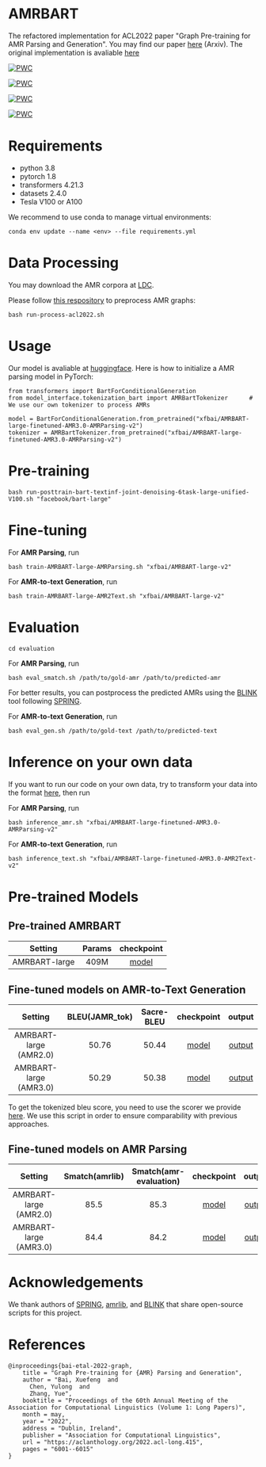 # AMRBART
The refactored implementation for ACL2022 paper "Graph Pre-training for AMR Parsing and Generation". You may find our paper [here](https://arxiv.org/pdf/2203.07836.pdf) (Arxiv). The original implementation is avaliable [here](https://github.com/goodbai-nlp/AMRBART/tree/acl2022)

[![PWC](https://img.shields.io/endpoint.svg?url=https://paperswithcode.com/badge/graph-pre-training-for-amr-parsing-and-1/amr-to-text-generation-on-ldc2017t10)](https://paperswithcode.com/sota/amr-to-text-generation-on-ldc2017t10?p=graph-pre-training-for-amr-parsing-and-1)

[![PWC](https://img.shields.io/endpoint.svg?url=https://paperswithcode.com/badge/graph-pre-training-for-amr-parsing-and-1/amr-to-text-generation-on-ldc2020t02)](https://paperswithcode.com/sota/amr-to-text-generation-on-ldc2020t02?p=graph-pre-training-for-amr-parsing-and-1)

[![PWC](https://img.shields.io/endpoint.svg?url=https://paperswithcode.com/badge/graph-pre-training-for-amr-parsing-and-1/amr-parsing-on-ldc2017t10)](https://paperswithcode.com/sota/amr-parsing-on-ldc2017t10?p=graph-pre-training-for-amr-parsing-and-1)

[![PWC](https://img.shields.io/endpoint.svg?url=https://paperswithcode.com/badge/graph-pre-training-for-amr-parsing-and-1/amr-parsing-on-ldc2020t02)](https://paperswithcode.com/sota/amr-parsing-on-ldc2020t02?p=graph-pre-training-for-amr-parsing-and-1)

# Requirements
+ python 3.8
+ pytorch 1.8
+ transformers 4.21.3
+ datasets 2.4.0
+ Tesla V100 or A100

We recommend to use conda to manage virtual environments:
```
conda env update --name <env> --file requirements.yml
```

# Data Processing

<!-- Since AMR corpus require LDC license, we upload some examples for format reference. If you have the license, feel free to contact us for getting the preprocessed data. -->
You may download the AMR corpora at [LDC](https://www.ldc.upenn.edu).

Please follow [this respository](https://github.com/goodbai-nlp/AMR-Process) to preprocess AMR graphs:
``` 
bash run-process-acl2022.sh
```

# Usage

Our model is avaliable at [huggingface](https://huggingface.co/xfbai). Here is how to initialize a AMR parsing model in PyTorch:

```
from transformers import BartForConditionalGeneration
from model_interface.tokenization_bart import AMRBartTokenizer      # We use our own tokenizer to process AMRs

model = BartForConditionalGeneration.from_pretrained("xfbai/AMRBART-large-finetuned-AMR3.0-AMRParsing-v2")
tokenizer = AMRBartTokenizer.from_pretrained("xfbai/AMRBART-large-finetuned-AMR3.0-AMRParsing-v2")
```


# Pre-training
```
bash run-posttrain-bart-textinf-joint-denoising-6task-large-unified-V100.sh "facebook/bart-large"
```

# Fine-tuning

For **AMR Parsing**, run
```
bash train-AMRBART-large-AMRParsing.sh "xfbai/AMRBART-large-v2"
```

For **AMR-to-text Generation**, run
```
bash train-AMRBART-large-AMR2Text.sh "xfbai/AMRBART-large-v2"
```


# Evaluation
```
cd evaluation
```

For **AMR Parsing**, run
```
bash eval_smatch.sh /path/to/gold-amr /path/to/predicted-amr
```
For better results, you can postprocess the predicted AMRs using the [BLINK](https://github.com/facebookresearch/BLINK) tool following [SPRING](https://github.com/SapienzaNLP/spring).

For **AMR-to-text Generation**, run
```
bash eval_gen.sh /path/to/gold-text /path/to/predicted-text
```

# Inference on your own data

If you want to run our code on your own data, try to transform your data into the format [here](https://github.com/muyeby/AMRBART/tree/main/examples), then run 

For **AMR Parsing**, run
```
bash inference_amr.sh "xfbai/AMRBART-large-finetuned-AMR3.0-AMRParsing-v2"
```

For **AMR-to-text Generation**, run
```
bash inference_text.sh "xfbai/AMRBART-large-finetuned-AMR3.0-AMR2Text-v2"
```

# Pre-trained Models

## Pre-trained AMRBART


|Setting| Params | checkpoint |
|  :----:  | :----:  |:---:|
| AMRBART-large | 409M | [model](https://huggingface.co/xfbai/AMRBART-large-v2) |


## Fine-tuned models on AMR-to-Text Generation

|Setting|  BLEU(JAMR_tok)  | Sacre-BLEU | checkpoint | output | 
|  :----:  | :----:  |:---:|  :----:  | :----:  |
| AMRBART-large (AMR2.0)  | 50.76 | 50.44 | [model](https://huggingface.co/xfbai/AMRBART-large-finetuned-AMR2.0-AMR2Text-v2) | [output](https://1drv.ms/t/s!ArC7JSpdBblgswHoArZOm8ej0yhB?e=0jxWTK) |
| AMRBART-large (AMR3.0) | 50.29 | 50.38 | [model](https://huggingface.co/xfbai/AMRBART-large-finetuned-AMR3.0-AMR2Text-v2) | [output](https://1drv.ms/t/s!ArC7JSpdBblgswB1X7XrPjlxUtnn?e=zlowU9) |

To get the tokenized bleu score, you need to use the scorer we provide [here](https://github.com/muyeby/AMRBART/blob/main/fine-tune/evaluation/eval_gen.sh). We use this script in order to ensure comparability with previous approaches.

## Fine-tuned models on AMR Parsing

|Setting|  Smatch(amrlib) | Smatch(amr-evaluation) | checkpoint | output | 
|  :----:  | :----: |:---: |:---:|  :----:  |
| AMRBART-large (AMR2.0)  | 85.5 | 85.3  | [model](https://huggingface.co/xfbai/AMRBART-large-finetuned-AMR2.0-AMRParsing-v2) | [output](https://1drv.ms/t/s!ArC7JSpdBblgsywfCHhxkM6DGfbL?e=OxynaR) |
| AMRBART-large (AMR3.0)  | 84.4 | 84.2 | [model](https://huggingface.co/xfbai/AMRBART-large-finetuned-AMR3.0-AMRParsing-v2) | [output](https://1drv.ms/t/s!ArC7JSpdBblgsyuzmOH_0GMBr9m7?e=qtz2RD) |


# Acknowledgements
We thank authors of [SPRING](https://github.com/SapienzaNLP/spring), [amrlib](https://github.com/bjascob/amrlib), and [BLINK](https://github.com/facebookresearch/BLINK) that share open-source scripts for this project.
# References
```
@inproceedings{bai-etal-2022-graph,
    title = "Graph Pre-training for {AMR} Parsing and Generation",
    author = "Bai, Xuefeng  and
      Chen, Yulong  and
      Zhang, Yue",
    booktitle = "Proceedings of the 60th Annual Meeting of the Association for Computational Linguistics (Volume 1: Long Papers)",
    month = may,
    year = "2022",
    address = "Dublin, Ireland",
    publisher = "Association for Computational Linguistics",
    url = "https://aclanthology.org/2022.acl-long.415",
    pages = "6001--6015"
}
```